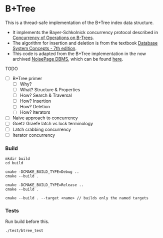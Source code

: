 # B+Tree

This is a thread-safe implementation of the B+Tree index data structure.
- It implements the Bayer-Schkolnick concurrency protocol described in [Concurrency of Operations on B-Trees](https://pages.cs.wisc.edu/~david/courses/cs758/Fall2007/papers/Concurrency%20of%20Operations.pdf).
- The algorithm for insertion and deletion is from the textbook [Database System Concepts - 7th edition](https://db-book.com/).
- This code is adapted from the B+Tree implementation in the now archived [NoisePage DBMS](https://db.cs.cmu.edu/projects/noisepage/), which can be found [here](https://github.com/cmu-db/noisepage/blob/master/src/include/storage/index/bplustree.h).

TODO
- [ ] B+Tree primer
    - [ ] Why?
    - [ ] What? Structure & Properties
    - [ ] How? Search & Traversal
    - [ ] How? Insertion
    - [ ] How? Deletion
    - [ ] How? Iterators
- [ ] Naive approach to concurrency
- [ ] Goetz Graefe latch vs lock terminology
- [ ] Latch crabbing concurrency
- [ ] Iterator concurrency

### Build

```
mkdir build
cd build

cmake -DCMAKE_BUILD_TYPE=Debug ..
cmake --build .

cmake -DCMAKE_BUILD_TYPE=Release ..
cmake --build .

cmake --build . --target <name> // builds only the named targets
```

### Tests
Run build before this.

```
./test/btree_test
```
